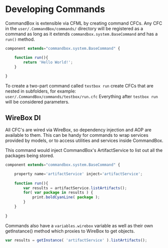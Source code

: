 # Developing Commands

CommandBox is extensible via CFML by creating command CFCs. Any CFC in the `user/.CommandBox/commands/` directory will be registered as a command as long as it extends `commandbox.system.BaseCommand` and has a `run()` method.

```javascript
component extends="commandbox.system.BaseCommand" {

    function run(){
        return 'Hello World!'; 
    }
    
}
```

To create a two-part command called `testbox run` create CFCs that are nested in subfolders, for example: `user/.CommandBox/commands/testbox/run.cfc` Everything after `testbox run` will be considered parameters.


## WireBox DI

All CFC's are wired via WireBox, so dependency injection and AOP are available to them.  This can be handy for commands to wrap services provided by models, or to access utilities and services inside CommandBox.

This command would inject CommandBox's ArtifactService to list out all the packages being stored.

```javascript
component extends="commandbox.system.BaseCommand" {

	property name='artifactService' inject='artifactService'; 
	
    function run(){
        var results = artifactService.listArtifacts();
		for( var package in results ) {
			print.boldCyanLine( package );
		}
    }
    
}
```

Commands also have a `variables.wirebox` variable as well as their own getInstance() method which proxies to WireBox to get objects.

```javascript
var results = getInstance( 'artifactService' ).listArtifacts();
```



